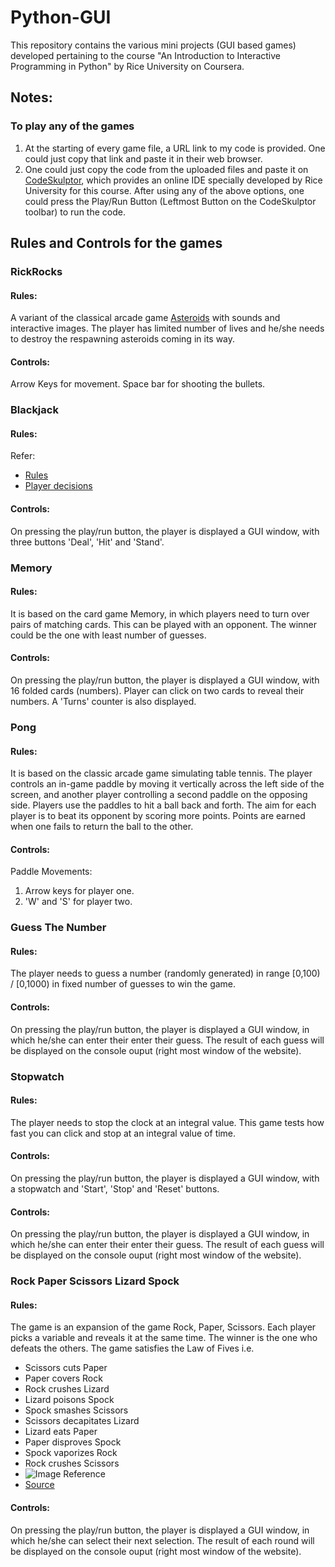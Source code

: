 # Python-GUI
This repository contains the various mini projects (GUI based games) developed pertaining to the course "An Introduction to Interactive Programming in Python" by Rice University on Coursera.

## Notes:

### To play any of the games
1. At the starting of every game file, a URL link to my code is provided. One could just copy that link and paste it in their web browser.
2. One could just copy the code from the uploaded files and paste it on [CodeSkulptor](http://www.codeskulptor.org/), which provides an online IDE specially developed by Rice University for this course.
After using any of the above options, one could press the Play/Run Button (Leftmost Button on the CodeSkulptor toolbar) to run the code.

## Rules and Controls for the games

### RickRocks
#### Rules:
A variant of the classical arcade game [Asteroids](https://en.wikipedia.org/wiki/Asteroids_(video_game)) with sounds and interactive images. The player has limited number of lives and he/she needs to destroy the respawning asteroids coming in its way.

#### Controls:
Arrow Keys for movement. Space bar for shooting the bullets.

### Blackjack
#### Rules:
Refer:
* [Rules](https://en.wikipedia.org/wiki/Blackjack#Rules_of_play_at_casinos)
* [Player decisions](https://en.wikipedia.org/wiki/Blackjack#Player_decisions)

#### Controls:
On pressing the play/run button, the player is displayed a GUI window, with three buttons 'Deal', 'Hit' and 'Stand'.

### Memory
#### Rules:
It is based  on  the  card  game Memory,  in  which  players  need  to  turn  over  pairs  of matching cards. This can be played with an opponent. The winner could be the one with least number of guesses.

#### Controls:
On pressing the play/run button, the player is displayed a GUI window, with 16 folded cards (numbers). Player can click on two cards to reveal their numbers. A 'Turns' counter is also displayed.

### Pong
#### Rules:
It is based on the classic arcade game simulating table tennis. The player controls an in-game paddle by moving it vertically across the left side of the screen, and another player controlling a second paddle on the opposing side. Players use the paddles to hit a ball back and forth. The aim for each player is to beat its opponent by scoring more points. Points are earned when one fails to return the ball to the other.

#### Controls:
Paddle Movements:
1. Arrow keys for player one.
2. 'W' and 'S' for player two.

### Guess The Number
#### Rules:
The player needs to guess a number (randomly generated) in range [0,100) / [0,1000) in fixed number of guesses to win the game.

#### Controls:
On pressing the play/run button, the player is displayed a GUI window, in which he/she can enter their enter their guess. The result of each guess will be displayed on the console ouput (right most window of the website).

### Stopwatch
#### Rules:
The player needs to stop the clock at an integral value. This game tests how fast you can click and stop at an integral value of time. 

#### Controls:
On pressing the play/run button, the player is displayed a GUI window, with a stopwatch and 'Start', 'Stop' and 'Reset' buttons.

#### Controls:
On pressing the play/run button, the player is displayed a GUI window, in which he/she can enter their enter their guess. The result of each guess will be displayed on the console ouput (right most window of the website).

### Rock Paper Scissors Lizard Spock
#### Rules: 
The game is an expansion of the game Rock, Paper, Scissors. Each player picks a variable and reveals it at the same time. The winner is the one who defeats the others. 
The game satisfies the Law of Fives i.e.

* Scissors cuts Paper
* Paper covers Rock
* Rock crushes Lizard
* Lizard poisons Spock
* Spock smashes Scissors
* Scissors decapitates Lizard
* Lizard eats Paper
* Paper disproves Spock
* Spock vaporizes Rock
* Rock crushes Scissors
* ![Image Reference](http://www.samkass.com/theories/RPSSL.gif)
* [Source](http://www.samkass.com/theories/RPSSL.html)

#### Controls:
On pressing the play/run button, the player is displayed a GUI window, in which he/she can select their next selection. The result of each round will be displayed on the console ouput (right most window of the website).

